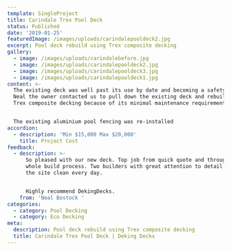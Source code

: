 ```yaml
---
template: SingleProject
title: Carindale Trex Pool Deck
status: Published
date: '2019-01-25'
featuredImage: /images/uploads/carindalepooldeck2.jpg
excerpt: Pool deck rebuild using Trex composite decking
gallery:
  - image: /images/uploads/carindalebefore.jpg
  - image: /images/uploads/carindalepooldeck2.jpg
  - image: /images/uploads/carindalepooldeck3.jpg
  - image: /images/uploads/carindalepooldeck1.jpg
content: >-
  The existing deck was well past its use by date and becoming a safety issue.
  Neal the owner contacted us to pull down the existing deck and rebuild using
  Trex composite decking because of its minimal maintenance requirements. 


  The existing aluminium pool fencing was re-installed
accordion:
  - description: 'Min $15,000 Max $20,000'
    title: Project Cost
feedback:
  - description: >-
      So pleased with our new deck. Top job from quick quote and through the
      whole build process. Two builders with great attention to detail and left
      the site clean every day.


      Highly recommend DekingDecks.
    from: 'Neal Bostock '
categories:
  - category: Pool Decking
  - category: Eco Decking
meta:
  description: Pool deck rebuild using Trex composite decking
  title: Carindale Trex Pool Deck | Deking Decks
---
```



